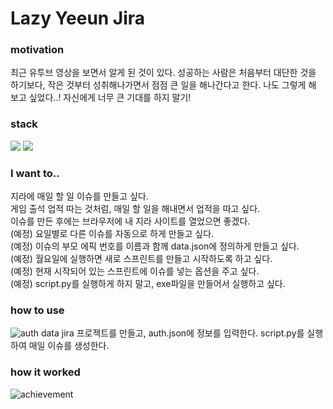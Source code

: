 # Lazy Yeeun Jira
    
### motivation
최근 유투브 영상을 보면서 알게 된 것이 있다. 성공하는 사람은 처음부터 대단한 것을 하기보다, 작은 것부터 성취해나가면서 점점 큰 일을 해나간다고 한다. 나도 그렇게 해 보고 싶었다..! 자신에게 너무 큰 기대를 하지 말기!


### stack
<img src="https://img.shields.io/badge/Jira-0052CC?style=for-the-badge&logo=jira&logoColor=white">  <img src="https://img.shields.io/badge/Python-3776AB?style=for-the-badge&logo=python&logoColor=white">


### I want to..
지라에 매일 할 일 이슈를 만들고 싶다.    
게임 출석 업적 따는 것처럼, 매일 할 일을 해내면서 업적을 따고 싶다.    
이슈를 만든 후에는 브라우저에 내 지라 사이트를 열었으면 좋겠다.    
(예정) 요일별로 다른 이슈를 자동으로 하게 만들고 싶다.    
(예정) 이슈의 부모 에픽 번호를 이름과 함께 data.json에 정의하게 만들고 싶다.    
(예정) 월요일에 실행하면 새로 스프린트를 만들고 시작하도록 하고 싶다.    
(예정) 현재 시작되어 있는 스프린트에 이슈를 넣는 옵션을 주고 싶다.    
(예정) script.py를 실행하게 하지 말고, exe파일을 만들어서 실행하고 싶다.    


### how to use
![auth data](https://user-images.githubusercontent.com/60867063/150051778-5178e2cb-6b6b-492b-a5a2-bc4bf4fb3332.png)
jira 프로젝트를 만들고, auth.json에 정보를 입력한다.
script.py를 실행하여 매일 이슈를 생성한다.


### how it worked
![achievement](https://user-images.githubusercontent.com/60867063/150051792-2a14b3df-f392-4810-9509-168b194e160d.png)

